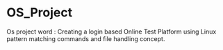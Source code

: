 # OS_Project
Os project word : Creating a login based Online Test Platform using Linux pattern matching commands and file handling concept. 
